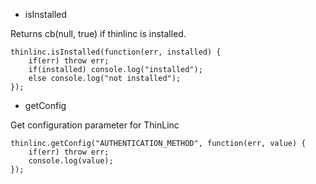 * isInstalled

Returns cb(null, true) if thinlinc is installed.

```
thinlinc.isInstalled(function(err, installed) {
    if(err) throw err;
    if(installed) console.log("installed");
    else console.log("not installed");
});
```

* getConfig

Get configuration parameter for ThinLinc

```
thinlinc.getConfig("AUTHENTICATION_METHOD", function(err, value) {
    if(err) throw err;
    console.log(value);
});
```
